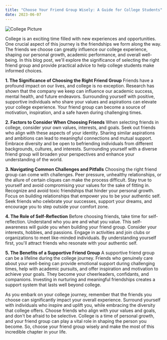 ```yaml
---
title: "Choose Your Friend Group Wisely: A Guide for College Students"
date: 2023-06-07
---
```


![College Picture](https://images.pexels.com/photos/1205651/pexels-photo-1205651.jpeg?auto=compress&cs=tinysrgb&w=1260&h=750&dpr=1)

College is an exciting time filled with new experiences and opportunities. One crucial aspect of this journey is the friendships we form along the way. The friends we choose can greatly influence our college experience, shaping our personal growth, academic performance, and overall well-being. In this blog post, we'll explore the significance of selecting the right friend group and provide practical advice to help college students make informed choices.

**1. The Significance of Choosing the Right Friend Group**
Friends have a profound impact on our lives, and college is no exception. Research has shown that the company we keep can influence our academic success, mental health, and future endeavors. Surrounding yourself with positive, supportive individuals who share your values and aspirations can elevate your college experience. Your friend group can become a source of motivation, inspiration, and a safe haven during challenging times.

**2. Factors to Consider When Choosing Friends**
When selecting friends in college, consider your own values, interests, and goals. Seek out friends who align with these aspects of your identity. Sharing similar aspirations and ambitions can lead to meaningful connections and mutual support. Embrace diversity and be open to befriending individuals from different backgrounds, cultures, and interests. Surrounding yourself with a diverse friend group will broaden your perspectives and enhance your understanding of the world.

**3. Navigating Common Challenges and Pitfalls**
Choosing the right friend group can come with challenges. Peer pressure, unhealthy relationships, or the allure of certain cliques can make the process difficult. Stay true to yourself and avoid compromising your values for the sake of fitting in. Recognize and avoid toxic friendships that hinder your personal growth. Focus on building relationships that empower you to be your authentic self. Seek friends who celebrate your successes, support your dreams, and encourage you to step outside your comfort zone.

**4. The Role of Self-Reflection**
Before choosing friends, take time for self-reflection. Understand who you are and what you value. This self-awareness will guide you when building your friend group. Consider your interests, hobbies, and passions. Engage in activities and join clubs or organizations to meet like-minded individuals. By understanding yourself first, you'll attract friends who resonate with your authentic self.

**5. The Benefits of a Supportive Friend Group**
A supportive friend group can be a lifeline during the college journey. Friends who genuinely care about your well-being can provide emotional support during challenging times, help with academic pursuits, and offer inspiration and motivation to achieve your goals. They become your cheerleaders, confidants, and companions. Investing in nurturing and meaningful friendships creates a support system that lasts well beyond college.

As you embark on your college journey, remember that the friends you choose can significantly impact your overall experience. Surround yourself with individuals who inspire and uplift you, while embracing the diversity that college offers. Choose friends who align with your values and goals, and don't be afraid to be selective. College is a time of personal growth, and your friend group can play a vital role in shaping the person you become. So, choose your friend group wisely and make the most of this incredible chapter in your life.
